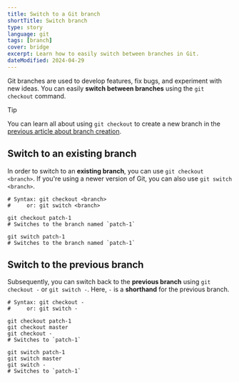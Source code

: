 ```yaml
---
title: Switch to a Git branch
shortTitle: Switch branch
type: story
language: git
tags: [branch]
cover: bridge
excerpt: Learn how to easily switch between branches in Git.
dateModified: 2024-04-29
---
```


Git branches are used to develop features, fix bugs, and experiment with new ideas. You can easily **switch between branches** using the `git checkout` command.

> [!TIP]
>
> You can learn all about using `git checkout` to create a new branch in the [previous article about branch creation](/git/s/create-branch).

## Switch to an existing branch

In order to switch to an **existing branch**, you can use `git checkout <branch>`. If you're using a newer version of Git, you can also use `git switch <branch>`.

```shell
# Syntax: git checkout <branch>
#     or: git switch <branch>

git checkout patch-1
# Switches to the branch named `patch-1`

git switch patch-1
# Switches to the branch named `patch-1`
```

## Switch to the previous branch

Subsequently, you can switch back to the **previous branch** using `git checkout -` or `git switch -`. Here, `-` is a **shorthand** for the previous branch.

```shell
# Syntax: git checkout -
#     or: git switch -

git checkout patch-1
git checkout master
git checkout -
# Switches to `patch-1`

git switch patch-1
git switch master
git switch -
# Switches to `patch-1`
```
